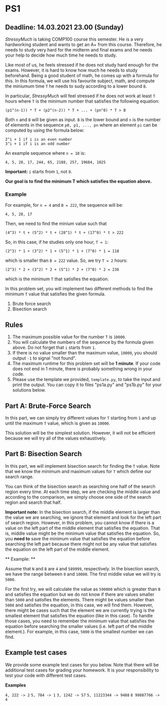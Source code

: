# PS1

## Deadline: 14.03.2021 23.00 (Sunday)


*StressyMuch* is taking COMP100 course this semester. He is a very hardworking student and wants to get an A+ from this course. Therefore, he needs to study very hard for the midterm and final exams and he needs your help to decide how much time he needs to study.

Like most of us, he feels stressed if he does not study hard enough for the exams. However, it is hard to know how much he needs to study beforehand. Being a good student of math, he comes up with a formula for this. In this formula, we will use his favourite subject, math, and compute the miniumum time `T` he needs to sudy according to a lower bound `B`.

In particular, *StressyMuch* will feel stressed if he does not work at least `T` hours where `T` is the minimum number that satisfies the following equation:

`
(p1^(n-1)) * T + (p2^(n-2)) * T + ... + (pn^0) * T > B
`

Both `n` and `B` will be given as input. `B` is the lower bound and `n` is the number of elements in the sequence `p0, p1, ..., pn` where an element `pi` can be computed by using the formula below:

```
2^i + 1 if i is an even number
3^i + 1 if i is an odd number
```

An example sequence where `n = 10` is:

`4, 5, 28, 17, 244, 65, 2188, 257, 19684, 1025`

**Important:** `i` starts from `1`, not `0`.

**Our goal is to find the minimum T which satisfies the equation above.**


### Example 

For example, for `n = 4` and `B = 222`, the sequence will be:

`
4, 5, 28, 17
`

Then, we need to find the minium value such that

`(4^3) * t + (5^2) * t + (28^1) * t + (17^0) * t > 222`


So, in this case, if he studies only one hour, `T = 1`:

`(2^3) * 1 + (3^2) * 1 + (5^1) * 1 + (7^0) * 1 = 118` 

which is smaller than `B = 222` value. So, we try `T = 2` hours:

`(2^3) * 2 + (3^2) * 2 + (5^1) * 2 + (7^0) * 2 = 236` 

which is the minimum `T` that satisfies the equation.


In this problem set, you will implement two different methods to find the minimum `T` value that satisfies the given formula.

1. Brute force search
2. Bisection search

## Rules

1. The maximum possible value for the number `T` is `10000`.
2. You will calculate the numbers of the sequence by the formula given above. Do not forget that `i` starts from `1`.
4. If there is no value smaller than the maximum value, `10000`, you should output `-1` to signal "not found". 
3. The maximum runtime for this problem set will be **1 minute**. If your code does not end in 1 minute, there is probably something wrong in your code.
5. Please use the template we provided, `template.py`, to take the input and print the output. You can copy it to files "ps1a.py" and "ps1b.py" for your solutions below.

## Part A: Brute-Force Search

In this part, we can simply try different values for `T` starting from `1` and up until the maximum `T` value, which is given as `10000`. 

This solution will be the simplest solution. However, it will not be efficient because we will try all of the values exhaustively.


## Part B: Bisection Search

In this part, we will implement bisection search for finding the `T` value. Note that we know the minimum and maximum values for `T` which define our search range. 

You can think of the bisection search as searching one half of the search region every time. At each time step, we are checking the middle value and according to the comparison, we simply choose one side of the search region and search that half.

**Important note:** In the bisection search, if the middle element is larger than the value we are searching, we ignore that element and look for the left part of search region. However, in this problem, you cannot know if there is a value on the left part of the middle element that satisfies the equation. That is, middle value might be the minimum value that satisfies the equation. So, you **need to** save the minimum value that satisfies the equation before searching the left part because there might not be any value that satisfies the equation on the left part of the middle element.

** Example: **

Assume that `N` and `B` are `4` and `589999`, respectively.
In the bisection search, we have the range between `0` and `10000`. The first middle value we will try is `5000`. 

For the first try, we will calculate the value as `590000` which is greater than `B` and satisfies the equation but we do not know if there are values smaller than `5000` and satisfies the elements. There might be values smaller than `5000` and satisfies the equation, in this case, we will find them. However, there might be cases such that the element we are currently trying is the smallest element that satisfies the equation (like in this case). To handle those cases, you need to remember the minimum value that satisfies the equation before searching the smaller values (i.e. left part of the middle element.). For example, in this case, `5000` is the smallest number we can find.


## Example test cases

We provide some example test cases for you below. Note that there will be additional test cases for grading your homework. It is your responsibility to test your code with different test cases.

**Examples**

`4, 222 -> 2`
`5, 784 -> 1`
`3, 1242 -> 57`
`5, 11223344 -> 9488`
`8 99887766 -> 4` 
